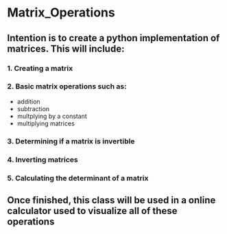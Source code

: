 # Matrix_Operations
## Intention is to create a python implementation of matrices. This will include:
### 1. Creating a matrix
### 2. Basic matrix operations such as:
 - addition
 - subtraction
 - multplying by a constant
 - multiplying matrices
### 3. Determining if a matrix is invertible
### 4. Inverting matrices
### 5. Calculating the determinant of a matrix

## Once finished, this class will be used in a online calculator used to visualize all of these operations

